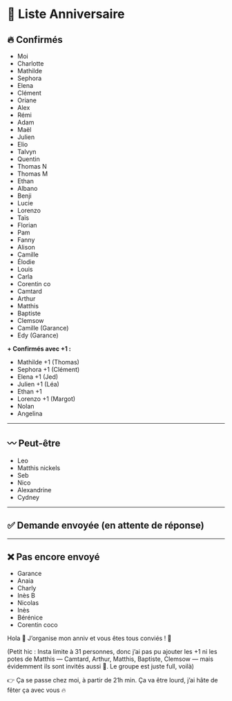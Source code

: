# 🎉 Liste Anniversaire

## 🔥 Confirmés
- Moi  
- Charlotte  
- Mathilde  
- Sephora  
- Elena  
- Clément  
- Oriane  
- Alex  
- Rémi  
- Adam  
- Maël  
- Julien  
- Elio  
- Talvyn  
- Quentin  
- Thomas N  
- Thomas M  
- Ethan  
- Albano  
- Benji  
- Lucie  
- Lorenzo  
- Taïs  
- Florian  
- Pam  
- Fanny  
- Alison  
- Camille  
- Élodie  
- Louis  
- Carla  
- Corentin co  
- Camtard  
- Arthur  
- Matthis  
- Baptiste  
- Clemsow 
- Camille (Garance)
- Edy (Garance)

**+ Confirmés avec +1 :**
- Mathilde +1 (Thomas)  
- Sephora +1 (Clément)  
- Elena +1 (Jed)  
- Julien +1 (Léa)  
- Ethan +1  
- Lorenzo +1 (Margot)  
- Nolan
- Angelina  

---

## 〰️ Peut-être
- Leo  
- Matthis nickels  
- Seb  
- Nico  
- Alexandrine  
- Cydney  

---

## ✅ Demande envoyée (en attente de réponse)

---

## ❌ Pas encore envoyé   
- Garance  
- Anaia  
- Charly  
- Inès B  
- Nicolas  
- Inès  
- Bérénice   
- Corentin coco  


Hola 🎉
J’organise mon anniv et vous êtes tous conviés ! 🥳

(Petit hic : Insta limite à 31 personnes, donc j’ai pas pu ajouter les +1 ni les potes de Matthis — Camtard, Arthur, Matthis, Baptiste, Clemsow — mais évidemment ils sont invités aussi 💯. Le groupe est juste full, voilà)

👉 Ça se passe chez moi, à partir de 21h min.
Ça va être lourd, j’ai hâte de fêter ça avec vous 🔥

